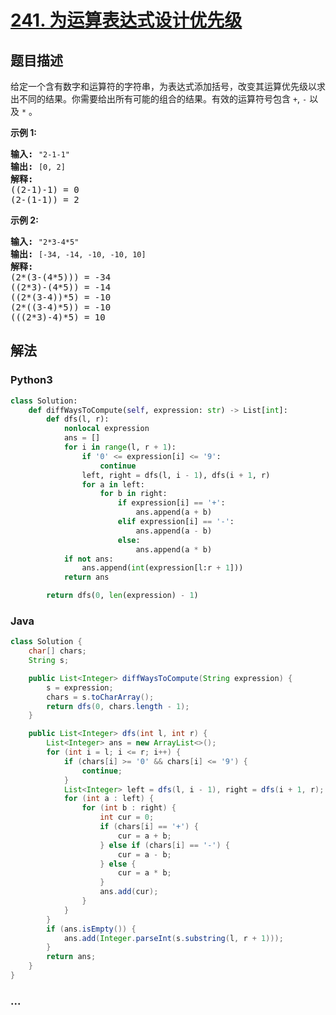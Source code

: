 # [241. 为运算表达式设计优先级](https://leetcode-cn.com/problems/different-ways-to-add-parentheses)



## 题目描述

<!-- 这里写题目描述 -->

<p>给定一个含有数字和运算符的字符串，为表达式添加括号，改变其运算优先级以求出不同的结果。你需要给出所有可能的组合的结果。有效的运算符号包含 <code>+</code>,&nbsp;<code>-</code>&nbsp;以及&nbsp;<code>*</code>&nbsp;。</p>

<p><strong>示例&nbsp;1:</strong></p>

<pre><strong>输入:</strong> <code>&quot;2-1-1&quot;</code>
<strong>输出:</strong> <code>[0, 2]</code>
<strong>解释: </strong>
((2-1)-1) = 0 
(2-(1-1)) = 2</pre>

<p><strong>示例&nbsp;2:</strong></p>

<pre><strong>输入: </strong><code>&quot;2*3-4*5&quot;</code>
<strong>输出:</strong> <code>[-34, -14, -10, -10, 10]</code>
<strong>解释: 
</strong>(2*(3-(4*5))) = -34 
((2*3)-(4*5)) = -14 
((2*(3-4))*5) = -10 
(2*((3-4)*5)) = -10 
(((2*3)-4)*5) = 10</pre>


## 解法

<!-- 这里可写通用的实现逻辑 -->

<!-- tabs:start -->

### **Python3**

<!-- 这里可写当前语言的特殊实现逻辑 -->

```python
class Solution:
    def diffWaysToCompute(self, expression: str) -> List[int]:
        def dfs(l, r):
            nonlocal expression
            ans = []
            for i in range(l, r + 1):
                if '0' <= expression[i] <= '9':
                    continue
                left, right = dfs(l, i - 1), dfs(i + 1, r)
                for a in left:
                    for b in right:
                        if expression[i] == '+':
                            ans.append(a + b)
                        elif expression[i] == '-':
                            ans.append(a - b)
                        else:
                            ans.append(a * b)
            if not ans:
                ans.append(int(expression[l:r + 1]))
            return ans

        return dfs(0, len(expression) - 1)
```

### **Java**

<!-- 这里可写当前语言的特殊实现逻辑 -->

```java
class Solution {
    char[] chars;
    String s;

    public List<Integer> diffWaysToCompute(String expression) {
        s = expression;
        chars = s.toCharArray();
        return dfs(0, chars.length - 1);
    }

    public List<Integer> dfs(int l, int r) {
        List<Integer> ans = new ArrayList<>();
        for (int i = l; i <= r; i++) {
            if (chars[i] >= '0' && chars[i] <= '9') {
                continue;
            }
            List<Integer> left = dfs(l, i - 1), right = dfs(i + 1, r);
            for (int a : left) {
                for (int b : right) {
                    int cur = 0;
                    if (chars[i] == '+') {
                        cur = a + b;
                    } else if (chars[i] == '-') {
                        cur = a - b;
                    } else {
                        cur = a * b;
                    }
                    ans.add(cur);
                }
            }
        }
        if (ans.isEmpty()) {
            ans.add(Integer.parseInt(s.substring(l, r + 1)));
        }
        return ans;
    }
}
```

### **...**

```

```

<!-- tabs:end -->
